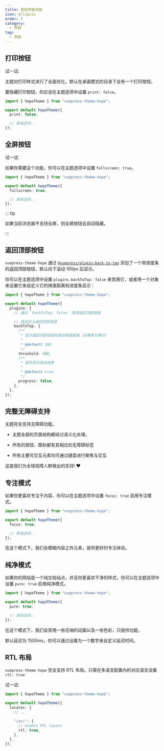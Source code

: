 ```yaml
---
title: 其他界面功能
icon: ellipsis
order: 7
category:
  - 界面
tag:
  - 界面
---
```


## 打印按钮

试一试: <PrintButton />

主题对打印样式进行了全面优化，默认在桌面模式的目录下会有一个打印按钮。

要隐藏打印按钮，你应该在主题选项中设置 `print: false`。

```ts twoslash {4} title=".vuepress/theme.ts"
import { hopeTheme } from "vuepress-theme-hope";

export default hopeTheme({
  print: false,

  // 其他选项..
});
```

## 全屏按钮

试一试:

<ToggleFullScreenButton />

如果你需要这个功能，你可以在主题选项中设置 `fullscreen: true`。

```ts twoslash {4} title=".vuepress/theme.ts"
import { hopeTheme } from "vuepress-theme-hope";

export default hopeTheme({
  fullscreen: true,

  // 其他选项..
});
```

::: tip

如果当前浏览器不支持全屏，则全屏按钮会自动隐藏。

:::

## 返回顶部按钮

`vuepress-theme-hope` 通过 [`@vuepress/plugin-back-to-top`][back-to-top] 添加了一个带进度条的返回顶部按钮，默认向下滚动 100px 后显示。

你可以在主题选项中设置 `plugins.backToTop: false` 来禁用它，或者用一个对象来设置它来自定义它的阈值距离和进度条显示：

```ts twoslash {5,7-21} title=".vuepress/theme.ts"
import { hopeTheme } from "vuepress-theme-hope";

export default hopeTheme({
  plugins: {
    // 通过 `backToTop: false` 禁用返回顶部按钮

    // 或自定义返回顶部按钮
    backToTop: {
      /**
       * 显示返回顶部按钮的滚动阈值距离（以像素为单位）
       *
       * @default 100
       */
      threshold: 500,
      /**
       * 是否显示滚动进度
       *
       * @default true
       */
      progress: false,
    },
  },
});
```

## 完整无障碍支持

主题完全支持无障碍功能。

- 主题全部的页面结构都经过语义化处理。

- 所有的按钮、图标都有其相应的无障碍标签

- 所有主要可交互元素均可通过键盘进行聚焦与交互

这是我们为全球视障人群做出的支持! :heart:

## 专注模式

如果你更喜欢专注于内容，你可以在主题选项中设置 `focus: true` 启用专注模式。

```ts twoslash {4} title=".vuepress/theme.ts"
import { hopeTheme } from "vuepress-theme-hope";

export default hopeTheme({
  focus: true,

  // 其他选项..
});
```

在这个模式下，我们会模糊内容之外元素，提供更好的专注体验。

## 纯净模式

如果你的网站是一个纯文档站点，并且你更喜欢干净的样式，你可以在主题选项中设置 `pure: true` 启用纯净模式。

```ts twoslash {4} title=".vuepress/theme.ts"
import { hopeTheme } from "vuepress-theme-hope";

export default hopeTheme({
  pure: true,

  // 其他选项..
});
```

在这个模式下，我们会禁用一些花哨的动画以及一些色彩，只提供功能。

默认延迟为 1500ms，你可以通过设置为一个数字来自定义延迟时间。

## RTL 布局

`vuepress-theme-hope` 完全支持 RTL 布局。只需在多语言配置内的对应语言设置 `rtl: true`

试一试: <ToggleRTLButton />

```ts twoslash {9} title=".vuepress/theme.ts"
import { hopeTheme } from "vuepress-theme-hope";

export default hopeTheme({
  locales: {
    // ...

    "/ar/": {
      // enable RTL layout
      rtl: true,
    },
  },
});
```

<script setup lang="ts">
import { PrintButton, ToggleFullScreenButton } from "vuepress-theme-hope/client";
import ToggleRTLButton from "@ToggleRTLButton";
</script>

[back-to-top]: https://ecosystem.vuejs.press/zh/plugins/features/back-to-top.html
